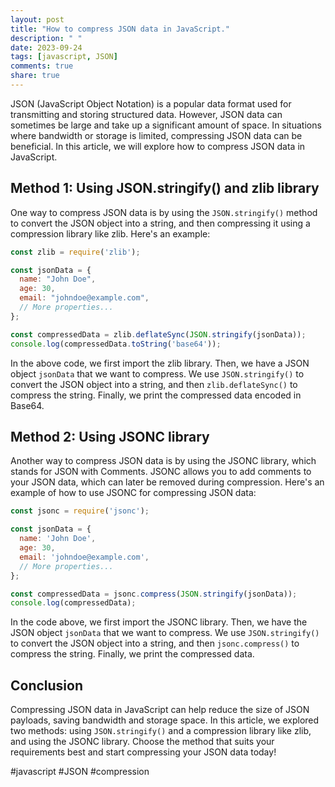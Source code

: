 ```yaml
---
layout: post
title: "How to compress JSON data in JavaScript."
description: " "
date: 2023-09-24
tags: [javascript, JSON]
comments: true
share: true
---
```


JSON (JavaScript Object Notation) is a popular data format used for transmitting and storing structured data. However, JSON data can sometimes be large and take up a significant amount of space. In situations where bandwidth or storage is limited, compressing JSON data can be beneficial. In this article, we will explore how to compress JSON data in JavaScript.

## Method 1: Using JSON.stringify() and zlib library

One way to compress JSON data is by using the `JSON.stringify()` method to convert the JSON object into a string, and then compressing it using a compression library like zlib. Here's an example:

```javascript
const zlib = require('zlib');

const jsonData = {
  name: "John Doe",
  age: 30,
  email: "johndoe@example.com",
  // More properties...
};

const compressedData = zlib.deflateSync(JSON.stringify(jsonData));
console.log(compressedData.toString('base64'));
```

In the above code, we first import the zlib library. Then, we have a JSON object `jsonData` that we want to compress. We use `JSON.stringify()` to convert the JSON object into a string, and then `zlib.deflateSync()` to compress the string. Finally, we print the compressed data encoded in Base64.

## Method 2: Using JSONC library

Another way to compress JSON data is by using the JSONC library, which stands for JSON with Comments. JSONC allows you to add comments to your JSON data, which can later be removed during compression. Here's an example of how to use JSONC for compressing JSON data:

```javascript
const jsonc = require('jsonc');

const jsonData = {
  name: 'John Doe',
  age: 30,
  email: 'johndoe@example.com',
  // More properties...
};

const compressedData = jsonc.compress(JSON.stringify(jsonData));
console.log(compressedData);
```

In the code above, we first import the JSONC library. Then, we have the JSON object `jsonData` that we want to compress. We use `JSON.stringify()` to convert the JSON object into a string, and then `jsonc.compress()` to compress the string. Finally, we print the compressed data.

## Conclusion

Compressing JSON data in JavaScript can help reduce the size of JSON payloads, saving bandwidth and storage space. In this article, we explored two methods: using `JSON.stringify()` and a compression library like zlib, and using the JSONC library. Choose the method that suits your requirements best and start compressing your JSON data today!

#javascript #JSON #compression